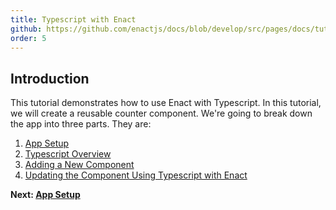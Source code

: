 ```yaml
---
title: Typescript with Enact
github: https://github.com/enactjs/docs/blob/develop/src/pages/docs/tutorials/tutorial-typescript-basic/index.md
order: 5
---
```


## Introduction

This tutorial demonstrates how to use Enact with Typescript. In this tutorial, we will create a reusable counter component. We're going to break down the app into three parts. They are:

1. [App Setup](app-setup/)
2. [Typescript Overview](typescript-overview/)
3. [Adding a New Component](adding-a-new-component/)
4. [Updating the Component Using Typescript with Enact](component-with-ts-enact/)

**Next: [App Setup](app-setup/)**

